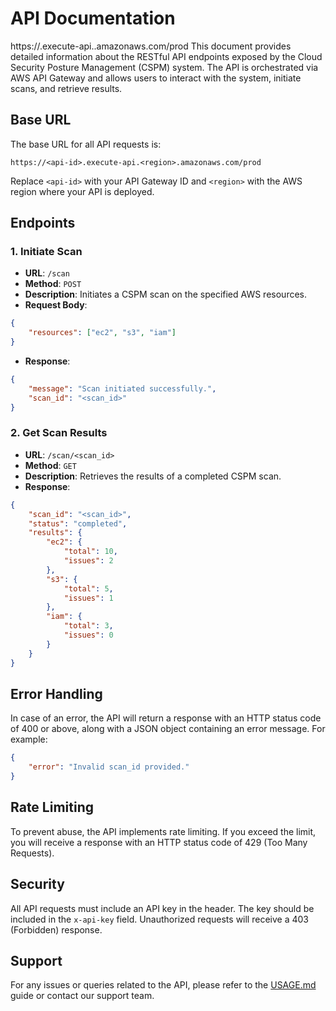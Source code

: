 # API Documentation
https://<api-id>.execute-api.<region>.amazonaws.com/prod
This document provides detailed information about the RESTful API endpoints exposed by the Cloud Security Posture Management (CSPM) system. The API is orchestrated via AWS API Gateway and allows users to interact with the system, initiate scans, and retrieve results.

## Base URL

The base URL for all API requests is:

```
https://<api-id>.execute-api.<region>.amazonaws.com/prod
```

Replace `<api-id>` with your API Gateway ID and `<region>` with the AWS region where your API is deployed.

## Endpoints

### 1. Initiate Scan

- **URL**: `/scan`
- **Method**: `POST`
- **Description**: Initiates a CSPM scan on the specified AWS resources.
- **Request Body**:

```json
{
    "resources": ["ec2", "s3", "iam"]
}
```

- **Response**:

```json
{
    "message": "Scan initiated successfully.",
    "scan_id": "<scan_id>"
}
```

### 2. Get Scan Results

- **URL**: `/scan/<scan_id>`
- **Method**: `GET`
- **Description**: Retrieves the results of a completed CSPM scan.
- **Response**:

```json
{
    "scan_id": "<scan_id>",
    "status": "completed",
    "results": {
        "ec2": {
            "total": 10,
            "issues": 2
        },
        "s3": {
            "total": 5,
            "issues": 1
        },
        "iam": {
            "total": 3,
            "issues": 0
        }
    }
}
```

## Error Handling

In case of an error, the API will return a response with an HTTP status code of 400 or above, along with a JSON object containing an error message. For example:

```json
{
    "error": "Invalid scan_id provided."
}
```

## Rate Limiting

To prevent abuse, the API implements rate limiting. If you exceed the limit, you will receive a response with an HTTP status code of 429 (Too Many Requests).

## Security

All API requests must include an API key in the header. The key should be included in the `x-api-key` field. Unauthorized requests will receive a 403 (Forbidden) response.

## Support

For any issues or queries related to the API, please refer to the [USAGE.md](USAGE.md) guide or contact our support team.
